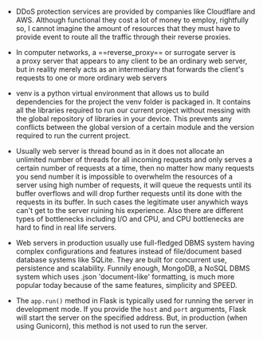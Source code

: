 - DDoS protection services are provided by companies like Cloudflare and AWS. Although functional they cost a lot of money to employ, rightfully so, I cannot imagine the amount of resources that they must have to provide event to route all the traffic through their reverse proxies.

- In computer networks, a ==reverse_proxy== or surrogate server is a proxy server that appears to any client to be an ordinary web server, but in reality merely acts as an intermediary that forwards the client's requests to one or more ordinary web servers

- venv is a python virtual environment that allows us to build dependencies for the project the venv folder is packaged in. It contains all the libraries required to run our current project without messing with the global repository of libraries in your device. This prevents any conflicts between the global version of a certain module and the version required to run the current project. 

- Usually web server is thread bound as in it does not allocate an unlimited number of threads for all incoming requests and only serves a certain number of requests at a time, then no matter how many requests you send number it is impossible to overwhelm the resources of a server using high number of requests, it will queue the requests until its buffer overflows and will drop further requests until its done with the requests in its buffer. In such cases the legitimate user anywhich ways can't get to the server ruining his experience. Also there are different types of bottlenecks including I/O and CPU, and CPU bottlenecks are hard to find in real life servers.

- Web servers in production usually use full-fledged DBMS system having complex configurations and features instead of file/document based database systems like SQLite. They are built for concurrent use, persistence and scalability. Funnily enough, MongoDB, a NoSQL DBMS system which uses .json 'document-like' formatting, is much more popular today because of the same features, simplicity and SPEED.

- The `app.run()` method in Flask is typically used for running the server in development mode. If you provide the `host` and `port` arguments, Flask will start the server on the specified address. But, in production (when using Gunicorn), this method is not used to run the server.




